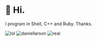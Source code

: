 # 📠 Hi.

I program in Shell, C++ and Ruby. Thanks.

![lol](https://img.shields.io/badge/Pretty-cool-informational) ![daniellarson](https://img.shields.io/badge/Grace%20can%20you%20seen%20them.-It's%20so%20cold.-success)
![real](https://img.shields.io/badge/ㅤㅤㅤ-Real-red)
